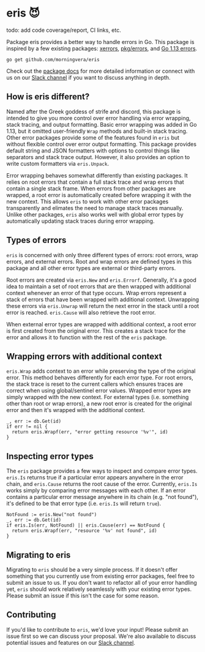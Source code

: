 # eris 😈

todo: add code coverage/report, CI links, etc.

Package eris provides a better way to handle errors in Go. This package is inspired by a few existing packages: [xerrors](https://github.com/golang/xerrors), [pkg/errors](https://github.com/pkg/errors), and [Go 1.13 errors](https://golang.org/pkg/errors/).

`go get github.com/morningvera/eris`

Check out the [package docs](https://godoc.org/github.com/morningvera/eris) for more detailed information or connect with us on our [Slack channel](https://rotisserieworkspace.slack.com/archives/CS13EC3T6) if you want to discuss anything in depth.

## How is eris different?

Named after the Greek goddess of strife and discord, this package is intended to give you more control over error handling via error wrapping, stack tracing, and output formatting. Basic error wrapping was added in Go 1.13, but it omitted user-friendly `Wrap` methods and built-in stack tracing. Other error packages provide some of the features found in `eris` but without flexible control over error output formatting. This package provides default string and JSON formatters with options to control things like separators and stack trace output. However, it also provides an option to write custom formatters via `eris.Unpack`.

Error wrapping behaves somewhat differently than existing packages. It relies on root errors that contain a full stack trace and wrap errors that contain a single stack frame. When errors from other packages are wrapped, a root error is automatically created before wrapping it with the new context. This allows `eris` to work with other error packages transparently and elimates the need to manage stack traces manually. Unlike other packages, `eris` also works well with global error types by automatically updating stack traces during error wrapping.

## Types of errors

`eris` is concerned with only three different types of errors: root errors, wrap errors, and external errors. Root and wrap errors are defined types in this package and all other error types are external or third-party errors.

Root errors are created via `eris.New` and `eris.Errorf`. Generally, it's a good idea to maintain a set of root errors that are then wrapped with additional context whenever an error of that type occurs. Wrap errors represent a stack of errors that have been wrapped with additional context. Unwrapping these errors via `eris.Unwrap` will return the next error in the stack until a root error is reached. `eris.Cause` will also retrieve the root error.

When external error types are wrapped with additional context, a root error is first created from the original error. This creates a stack trace for the error and allows it to function with the rest of the `eris` package.

## Wrapping errors with additional context

`eris.Wrap` adds context to an error while preserving the type of the original error. This method behaves differently for each error type. For root errors, the stack trace is reset to the current callers which ensures traces are correct when using global/sentinel error values. Wrapped error types are simply wrapped with the new context. For external types (i.e. something other than root or wrap errors), a new root error is created for the original error and then it's wrapped with the additional context.

```golang
_, err := db.Get(id)
if err != nil {
  return eris.Wrapf(err, "error getting resource '%v'", id)
}
```

## Inspecting error types

The `eris` package provides a few ways to inspect and compare error types. `eris.Is` returns true if a particular error appears anywhere in the error chain, and `eris.Cause` returns the root cause of the error. Currently, `eris.Is` works simply by comparing error messages with each other. If an error contains a particular error message anywhere in its chain (e.g. "not found"), it's defined to be that error type (i.e. `eris.Is` will return `true`).

```golang
NotFound := eris.New("not found")
_, err := db.Get(id)
if eris.Is(err, NotFound) || eris.Cause(err) == NotFound {
  return eris.Wrapf(err, "resource '%v' not found", id)
}
```

## Migrating to eris

Migrating to `eris` should be a very simple process. If it doesn't offer something that you currently use from existing error packages, feel free to submit an issue to us. If you don't want to refactor all of your error handling yet, `eris` should work relatively seamlessly with your existing error types. Please submit an issue if this isn't the case for some reason.

## Contributing

If you'd like to contribute to `eris`, we'd love your input! Please submit an issue first so we can discuss your proposal. We're also available to discuss potential issues and features on our [Slack channel](https://rotisserieworkspace.slack.com/archives/CS13EC3T6).
